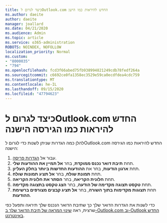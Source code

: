 ```yaml
---
title: כיצד לגרום לOutlook.com החדש להיראות כמו הישן
ms.author: daeite
author: daeite
manager: joallard
ms.date: 04/21/2020
ms.audience: Admin
ms.topic: article
ms.service: o365-administration
ROBOTS: NOINDEX, NOFOLLOW
localization_priority: Normal
ms.custom:
- "8000035"
- "794"
ms.openlocfilehash: fcd3f66abed75fb938994821249cdb78fedf264a
ms.sourcegitcommit: c6692ce0fa1358ec3529e59ca0ecdfdea4cdc759
ms.translationtype: MT
ms.contentlocale: he-IL
ms.lasthandoff: 09/15/2020
ms.locfileid: "47794623"
---
```

# <a name="how-to-make-the-new-outlookcom-look-like-the-old-version"></a>כיצד לגרום לOutlook.com החדש להיראות כמו הגירסה הישנה

להלן כמה הגדרות שניתן לשנות כדי לגרום לOutlook.com החדש להיראות כמו הגירסה הישנה:

1. עבור אל [הגדרות פריסה](https://outlook.live.com/mail/options/mail/layout).
1. תחת **תיבת דואר נכנס ממוקדת**, בחר **אל תמיין את ההודעות שלי**.
1. תחת **ארגון הודעות**, בחר את **ההודעות החדשות ביותר בחלק העליון**.
1. תחת **תמונת שולח**, בחר **אל תציג תמונות שולח**.
1. תחת **חלונית הקריאה**, בחר **הסתר את חלונית הקריאה**.
1. תחת **טקסט תצוגה מקדימה של הודעה**, בחר **הצג טקסט בתצוגה מקדימה**.
1. תחת **תצוגות מקדימות בתוך השורה**, בחר **אל תציג קבצים מצורפים ברשימת ההודעות**.

כדי לשנות את הגדרות הדואר שלך כך שתיבת הדואר הנכנס שלך תיראה ותפעל כפי שרצית, ראה [שינוי המראה של תיבת הדואר שלך ב-Outlook.com וב-Outlook החדש באינטרנט](https://support.office.com/article/b41c2ecb-f23c-42b3-b7f8-659646d5e58c?wt.mc_id=Office_Outlook_com_Alchemy).